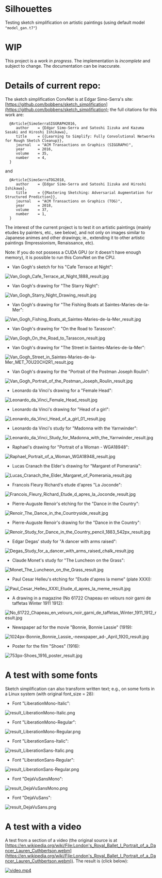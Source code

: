 # Silhouettes

Testing sketch simplification on artistic paintings (using default model `"model_gan.t7"`)

# WIP

This project is a *work in progress*. The implementation is *incomplete* and subject to change. The documentation can be inaccurate.

# Details of current repo:

The sketch simplification ConvNet is at Edgar Simo-Serra's site: [https://github.com/bobbens/sketch_simplification](https://github.com/bobbens/sketch_simplification); the full citations for this work are:

      @Article{SimoSerraSIGGRAPH2016,
         author    = {Edgar Simo-Serra and Satoshi Iizuka and Kazuma Sasaki and Hiroshi Ishikawa},
         title     = {{Learning to Simplify: Fully Convolutional Networks for Rough Sketch Cleanup}},
         journal   = "ACM Transactions on Graphics (SIGGRAPH)",
         year      = 2016,
         volume    = 35,
         number    = 4,
      }

and

      @Article{SimoSerraTOG2018,
         author    = {Edgar Simo-Serra and Satoshi Iizuka and Hiroshi Ishikawa},
         title     = {{Mastering Sketching: Adversarial Augmentation for Structured Prediction}},
         journal   = "ACM Transactions on Graphics (TOG)",
         year      = 2018,
         volume    = 37,
         number    = 1,
      }

The interest of the current project is to test it on artistic paintings (mainly etudes by painters, etc., see below), and not only on images similar to Japanese animes and other drawings; ie., extending it to other artistic paintings (Impressionism, Renaissance, etc).

Note: If you do not possess a CUDA GPU (or it doesn't have enough memory), it is possible to run this ConvNet on the CPU.

* Van Gogh's sketch for his "Cafe Terrace at Night":

![Van_Gogh_Cafe_Terrace_at_Night_1888_result.jpg](extras/Van_Gogh_Cafe_Terrace_at_Night_1888_result.jpg)

* Van Gogh's drawing for "The Starry Night":

![Van_Gogh_Starry_Night_Drawing_result.jpg](extras/Van_Gogh_Starry_Night_Drawing_result.jpg)

* Van Gogh's drawing for "The Fishing Boats at Saintes-Maries-de-la-Mer":

![Van_Gogh_Fishing_Boats_at_Saintes-Maries-de-la-Mer_result.jpg](extras/Van_Gogh_Fishing_Boats_at_Saintes-Maries-de-la-Mer_result.jpg)

* Van Gogh's drawing for "On the Road to Tarascon":

![Van_Gogh_On_the_Road_to_Tarascon_result.jpg](extras/Van_Gogh_On_the_Road_to_Tarascon_result.jpg)

* Van Gogh's drawing for "The Street in Saintes-Maries-de-la-Mer":

![Van_Gogh_Street_in_Saintes-Maries-de-la-Mer_MET_70U20CH2R1_result.jpg](extras/Van_Gogh_Street_in_Saintes-Maries-de-la-Mer_MET_70U20CH2R1_result.jpg)

* Van Gogh's drawing for the "Portrait of the Postman Joseph Roulin":

![Van_Gogh_Portrait_of_the_Postman_Joseph_Roulin_result.jpg](extras/Van_Gogh_Portrait_of_the_Postman_Joseph_Roulin_result.jpg)

* Leonardo da Vinci's drawing for a "Female Head":

![Leonardo_da_Vinci_Female_Head_result.jpg](extras/Leonardo_da_Vinci_Female_Head_result.jpg)

* Leonardo da Vinci's drawing for "Head of a girl":

![Leonardo_da_Vinci_Head_of_a_girl_01_result.jpg](extras/Leonardo_da_Vinci_Head_of_a_girl_01_result.jpg)

* Leonardo da Vinci's study for "Madonna with the Yarnwinder":

![Leonardo_da_Vinci_Study_for_Madonna_with_the_Yarnwinder_result.jpg](extras/Leonardo_da_Vinci_Study_for_Madonna_with_the_Yarnwinder_result.jpg)

* Raphael's drawing for "Portrait of a Woman - WGA18948":

![Raphael_Portrait_of_a_Woman_WGA18948_result.jpg](extras/Raphael_Portrait_of_a_Woman_WGA18948_result.jpg)

* Lucas Cranach the Elder's drawing for "Margaret of Pomerania":

![Lucas_Cranach_the_Elder_Margaret_of_Pomerania_result.jpg](extras/Lucas_Cranach_the_Elder_Margaret_of_Pomerania_result.jpg)

* Francois Fleury Richard's etude d'apres "La Joconde":

![Francois_Fleury_Richard_Etude_d_apres_la_Joconde_result.jpg](extras/Francois_Fleury_Richard_Etude_d_apres_la_Joconde_result.jpg)

* Pierre-Auguste Renoir's etching for the "Dance in the Country":

![Renoir_The_Dance_in_the_Countryside_result.jpg](extras/Renoir_The_Dance_in_the_Countryside_result.jpg)

* Pierre-Auguste Renoir's drawing for the "Dance in the Country":

![Renoir_Study_for_Dance_in_the_Country_pencil_1883_542px_result.jpg](extras/Renoir_Study_for_Dance_in_the_Country_pencil_1883_542px_result.jpg)

* Edgar Degas' study for "A dancer with arms raised":

![Degas_Study_for_a_dancer_with_arms_raised_chalk_result.jpg](extras/Degas_Study_for_a_dancer_with_arms_raised_chalk_result.jpg)

* Claude Monet's study for "The Luncheon on the Grass":

![Monet_The_Luncheon_on_the_Grass_result.jpg](extras/Monet_The_Luncheon_on_the_Grass_result.jpg)

* Paul Cesar Helleu's etching for "Etude d'apres la meme" (plate XXXI):

![Paul_Cesar_Helleu_XXXI_Etude_d_apres_la_meme_result.jpg](extras/Paul_Cesar_Helleu_XXXI_Etude_d_apres_la_meme_result.jpg)

* A drawing in a magazine (No 61722 Chapeau en velours noir garni de taffetas Winter 1911 1912):

![No_61722_Chapeau_en_velours_noir_garni_de_taffetas_Winter_1911_1912_result.jpg](extras/No_61722_Chapeau_en_velours_noir_garni_de_taffetas_Winter_1911_1912_result.jpg)

* Newspaper ad for the movie "Bonnie, Bonnie Lassie" (1919):

![1024px-Bonnie_Bonnie_Lassie_-_newspaper_ad_-_April_1920_result.jpg](extras/1024px-Bonnie_Bonnie_Lassie_-_newspaper_ad_-_April_1920_result.jpg)

* Poster for the film "Shoes" (1916):

![753px-Shoes_1916_poster_result.jpg](extras/753px-Shoes_1916_poster_result.jpg)

# A test with some fonts

Sketch simplification can also transform written text; e.g., on some fonts in a Linux system (with original font_size = 28):

* Font "LiberationMono-Italic":

![result_LiberationMono-Italic.png](extras/result_LiberationMono-Italic.png)

* Font "LiberationMono-Regular":

![result_LiberationMono-Regular.png](extras/result_LiberationMono-Regular.png)

* Font "LiberationSans-Italic":

![result_LiberationSans-Italic.png](extras/result_LiberationSans-Italic.png)

* Font "LiberationSans-Regular":

![result_LiberationSans-Regular.png](extras/result_LiberationSans-Regular.png)

* Font "DejaVuSansMono":

![result_DejaVuSansMono.png](extras/result_DejaVuSansMono.png)

* Font "DejaVuSans":

![result_DejaVuSans.png](extras/result_DejaVuSans.png)


# A test with a video

A test from a section of a video (the original source is at [https://en.wikipedia.org/wiki/File:London's_Royal_Ballet_I_Portrait_of_a_Dancer_Lauren_Cuthbertson.webm](https://en.wikipedia.org/wiki/File:London's_Royal_Ballet_I_Portrait_of_a_Dancer_Lauren_Cuthbertson.webm)). The result is (click below):

[![video.mp4](extras/video_screenshot.png)](extras/video.mp4)



